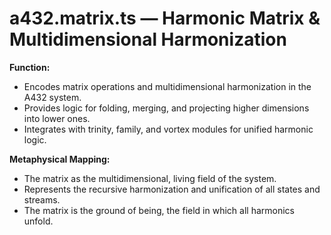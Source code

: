 # a432.matrix.ts — Harmonic Matrix & Multidimensional Harmonization

**Function:**
- Encodes matrix operations and multidimensional harmonization in the A432 system.
- Provides logic for folding, merging, and projecting higher dimensions into lower ones.
- Integrates with trinity, family, and vortex modules for unified harmonic logic.

**Metaphysical Mapping:**
- The matrix as the multidimensional, living field of the system.
- Represents the recursive harmonization and unification of all states and streams.
- The matrix is the ground of being, the field in which all harmonics unfold. 